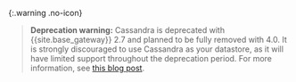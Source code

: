 {:.warning .no-icon}
> **Deprecation warning:** Cassandra is deprecated with 
{{site.base_gateway}} 2.7 and planned to be fully removed with 4.0. It is strongly 
discouraged to use Cassandra as your datastore, as it will have limited support 
throughout the deprecation period. For more information, see 
[this blog post](https://konghq.com/blog/cassandra-support-deprecated).
